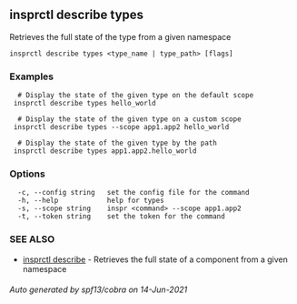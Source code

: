 ## insprctl describe types

Retrieves the full state of the type from a given namespace

```
insprctl describe types <type_name | type_path> [flags]
```

### Examples

```
  # Display the state of the given type on the default scope
 insprctl describe types hello_world

  # Display the state of the given type on a custom scope
 insprctl describe types --scope app1.app2 hello_world

  # Display the state of the given type by the path
 insprctl describe types app1.app2.hello_world

```

### Options

```
  -c, --config string   set the config file for the command
  -h, --help            help for types
  -s, --scope string    inspr <command> --scope app1.app2
  -t, --token string    set the token for the command
```

### SEE ALSO

* [insprctl describe](inspr_describe.md)	 - Retrieves the full state of a component from a given namespace

###### Auto generated by spf13/cobra on 14-Jun-2021
